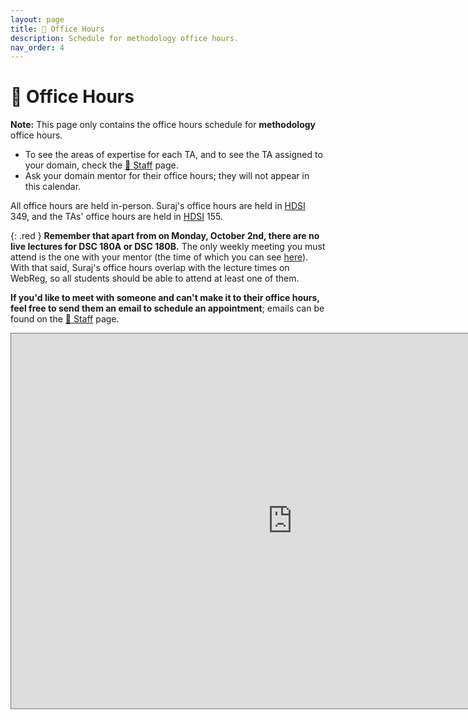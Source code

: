 ```yaml
---
layout: page
title: 📆 Office Hours
description: Schedule for methodology office hours.
nav_order: 4
---
```


# 📆 Office Hours

**Note:** This page only contains the office hours schedule for **methodology** office hours.
- To see the areas of expertise for each TA, and to see the TA assigned to your domain, check the [🙋 Staff](../staff) page.
- Ask your domain mentor for their office hours; they will not appear in this calendar.

All office hours are held in-person. Suraj's office hours are held in [HDSI](https://map.concept3d.com/?id=1005#!m/246301) 349, and the TAs' office hours are held in [HDSI](https://map.concept3d.com/?id=1005#!m/246301) 155.

{: .red }
**Remember that apart from on Monday, October 2nd, there are no live lectures for DSC 180A or DSC 180B.** The only weekly meeting you must attend is the one with your mentor (the time of which you can see [here](https://dsc-capstone.org/enrollment)). With that said, Suraj's office hours overlap with the lecture times on WebReg, so all students should be able to attend at least one of them.

**If you'd like to meet with someone and can't make it to their office hours, feel free to send them an email to schedule an appointment**; emails can be found on the [🙋 Staff](../staff) page.

<iframe src="https://calendar.google.com/calendar/embed?height=600&wkst=1&bgcolor=%23ffffff&ctz=America%2FLos_Angeles&showTitle=0&mode=WEEK&src=Y18zMjQ2YjU5YmM5NzA4ZGQ5OWJkMjNlYmZjNWVlYTIwODg2YTgyY2EzYjc5ZWFmNzhiNzBlOTNmOGMzMmY5NmNjQGdyb3VwLmNhbGVuZGFyLmdvb2dsZS5jb20&color=%23616161" style="border:solid 1px #777" width="900" height="600" frameborder="0" scrolling="no"></iframe>
